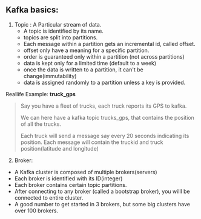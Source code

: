 ## Kafka basics:

1. Topic : A Particular stream of data.
   - A topic is identified by its name.
   - topics are split into partitions.
   - Each message within a partition gets an incremental id, called offset.
   - offset only have a meaning for a specific partition.
   - order is guaranteed only within a partition (not across partitions)
   - data is kept only for a limited time (default to a week)
   - once the data is written to a partition, it can't be change(immutability)
   - data is assigned randomly to a partition unless a key is provided.
   
 Reallife Example:  **truck_gps**
 > Say you have a fleet of trucks, each truck reports its GPS to kafka.<p>
 We can here have a kafka topic trucks_gps, that contains the position of all the trucks.<p>
 Each truck will send a message say every 20 seconds indicating its position. Each message will contain the truckid and truck    position(latitude and longitude)

2. Broker:
  - A Kafka cluster is composed of multiple brokers(servers)
  - Each broker is identified with its ID(integer)
  - Each broker contains certain topic partitions.
  - After connecting to any broker (called a bootstrap broker), you willl be connected to entire cluster.
  - A good number to get started in 3 brokers, but some big clusters have over 100 brokers.
  

 
   
